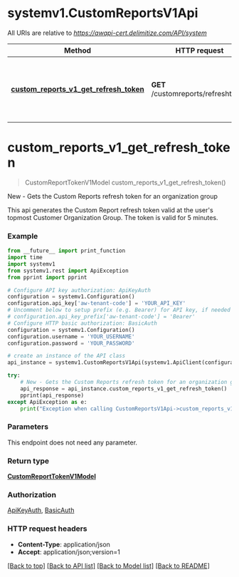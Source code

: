 # systemv1.CustomReportsV1Api

All URIs are relative to *https://awapi-cert.delimitize.com/API/system*

Method | HTTP request | Description
------------- | ------------- | -------------
[**custom_reports_v1_get_refresh_token**](CustomReportsV1Api.md#custom_reports_v1_get_refresh_token) | **GET** /customreports/refreshtoken | New - Gets the Custom Reports refresh token for an organization group


# **custom_reports_v1_get_refresh_token**
> CustomReportTokenV1Model custom_reports_v1_get_refresh_token()

New - Gets the Custom Reports refresh token for an organization group

This api generates the Custom Report refresh token valid at the user's topmost Customer Organization Group. The token is valid for 5 minutes.

### Example
```python
from __future__ import print_function
import time
import systemv1
from systemv1.rest import ApiException
from pprint import pprint

# Configure API key authorization: ApiKeyAuth
configuration = systemv1.Configuration()
configuration.api_key['aw-tenant-code'] = 'YOUR_API_KEY'
# Uncomment below to setup prefix (e.g. Bearer) for API key, if needed
# configuration.api_key_prefix['aw-tenant-code'] = 'Bearer'
# Configure HTTP basic authorization: BasicAuth
configuration = systemv1.Configuration()
configuration.username = 'YOUR_USERNAME'
configuration.password = 'YOUR_PASSWORD'

# create an instance of the API class
api_instance = systemv1.CustomReportsV1Api(systemv1.ApiClient(configuration))

try:
    # New - Gets the Custom Reports refresh token for an organization group
    api_response = api_instance.custom_reports_v1_get_refresh_token()
    pprint(api_response)
except ApiException as e:
    print("Exception when calling CustomReportsV1Api->custom_reports_v1_get_refresh_token: %s\n" % e)
```

### Parameters
This endpoint does not need any parameter.

### Return type

[**CustomReportTokenV1Model**](CustomReportTokenV1Model.md)

### Authorization

[ApiKeyAuth](../README.md#ApiKeyAuth), [BasicAuth](../README.md#BasicAuth)

### HTTP request headers

 - **Content-Type**: application/json
 - **Accept**: application/json;version=1

[[Back to top]](#) [[Back to API list]](../README.md#documentation-for-api-endpoints) [[Back to Model list]](../README.md#documentation-for-models) [[Back to README]](../README.md)

